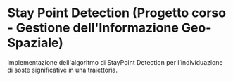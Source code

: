 # Stay Point Detection (Progetto corso - Gestione dell'Informazione Geo-Spaziale)
Implementazione dell'algoritmo di StayPoint Detection per l’individuazione di soste significative in una traiettoria.
